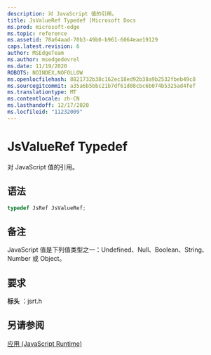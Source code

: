 ```yaml
---
description: 对 JavaScript 值的引用。
title: JsValueRef Typedef |Microsoft Docs
ms.prod: microsoft-edge
ms.topic: reference
ms.assetid: 78a64aad-70b3-49b0-b961-6064eae19129
caps.latest.revision: 6
author: MSEdgeTeam
ms.author: msedgedevrel
ms.date: 11/19/2020
ROBOTS: NOINDEX,NOFOLLOW
ms.openlocfilehash: 8821732b38c162ec18ed92b38a9b2532fbeb49c8
ms.sourcegitcommit: a35a6b5bbc21b7df61d08cbc6b074b5325ad4fef
ms.translationtype: MT
ms.contentlocale: zh-CN
ms.lasthandoff: 12/17/2020
ms.locfileid: "11232009"
---
```

# JsValueRef Typedef

对 JavaScript 值的引用。  
  
## 语法  
  
```cpp 
typedef JsRef JsValueRef;  
```  
  
## 备注  
 JavaScript 值是下列值类型之一：Undefined、Null、Boolean、String、Number 或 Object。  
  
## 要求  
 **标头** ：jsrt.h  
  
## 另请参阅  
 [应用 (JavaScript Runtime)](../chakra-hosting/reference-javascript-runtime.md)
